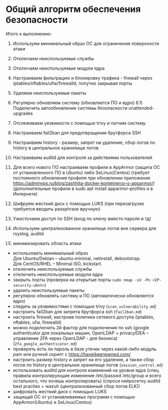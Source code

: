 # Общий алгоритм обеспечения безопасности

Итого к выполнению:
1) Используем минимальный образ ОС для ограничения поверхности атаки
2) Отключаем неиспользуемые службы
3) Отключаем неиспользуемые модули ядра
4) Настраиваем фильтрацию и блокировку трафика - firewall через iptables/nftables/ufw/firewalld, попутно закрывая порты
5) Удаляем неиспользуемые пакеты
6) Регулярно обновляем систему (обновляется ПО и ядро)
6.1) Подключить автообновление системы безопасности unattended-upgrades
7) Отслеживаем уязвимости с помощью trivy и патчим систему.
8) Настраиваем fail2ban для предотвращения брутфорса SSH
9) Настраиваем history - размер, запрет на удаление, сбор логов по history в центральное хранилище логов
10) Настраиваем auditd для контроля за действиями пользователей
11) Для всего нового ПО настраиваем профили в AppArmor (защита ОС от установленного ПО в Ubuntu) либо SeLinux(Centos) (требует постоянного обновления профиля при обновлении приложения https://adminvps.ru/blog/zashhita-docker-kontejnerov-s-apparmor/) (дополнительные профили в sudo apt install apparmor-profiles и в Интернете)
12) Шифруем жесткий диск с помощью LUKS (при перезагрузке требуется вводить passphrase вручную)
13) Ужесточаем доступ по SSH (вход по ключу вместо пароля и тд)
14) Используем  централизованное хранилище логов вне сервера для rsyslog, auditd


1) минимизировать область атаки
- использовать минимальный образ<br>
Для Ubuntu/Debian – ubuntu-minimal, netinstall, debootstrap.<br>
Для CentOS/RHEL – Minimal ISO, kickstart.<br>
- отключить неиспользуемые службы
- отключить неиспользуемые модули ядра
- закрыть порты (проверка на открытые порты `sudo nmap -sV -Pn <IP-security-ubnt>`)
- удалить неиспользуемые пакеты
- регулярно обновлять систему и ПО (автоматически обновляется ядро)
- следить за уязвимостями с помощью trivy (`scan_vulnerability.md`)
- настроить fail2ban для запрета брутфорса ssh (`fail2ban.md`)
- настроить firewall, настроив политики сетевого доступа (iptables, nftables, ufw, firewalld)
- можно подключить 2й фактор для подключения по ssh (google authenticator для локальных машин, OpenLDAP + privacyIDEA – управление 2FA через OpenLDAP - для бизнеса) (`2fa_google_authenticator.md`)
- проверять есть ли пароль в базе утечек через какой-либо модуль pam или ручной скрипт с https://haveibeenpwned.com/
- настроить размер history и запрет на его удаление, а также сбор логов по history в центральное хранилище логов (`session_control.md`)
- использовать auditd для контроля изменений на уровне ядра (спец правила контролирующие изменение /etc/passwd /etc/group и всего остального, что хочешь контролировать) (спроси нейросетку auditd best practies + wazuh (централизованный сбор логов ELK))
- шифровать жесткий диск с помощью LUKS
- защищай ОС от устанавливаемых программ с помощью AppArmor(Ubuntu) и SeLinux(Centos)
